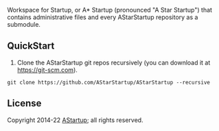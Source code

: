 Workspace for Startup, or A* Startup (pronounced "A Star Startup") that contains administrative files and every AStarStartup repository as a submodule.

## QuickStart

1. Clone the AStarStartup git repos recursively (you can download it at https://git-scm.com).

```
git clone https://github.com/AStarStartup/AStarStartup --recursive
```

## License

Copyright 2014-22 [AStartup](https://astartup.net); all rights reserved.
